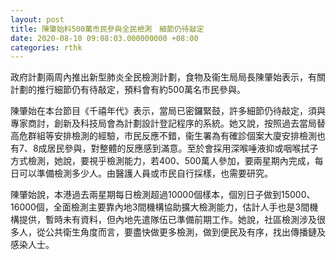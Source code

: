 ```yaml
---
layout: post
title: 陳肇始料500萬市民參與全民檢測　細節仍待敲定　
date: 2020-08-10 09:08:03.000000000 +08:00
categories: rthk
---
```


政府計劃兩周內推出新型肺炎全民檢測計劃，食物及衞生局局長陳肇始表示，有關計劃的推行細節仍有待敲定，預料會有約500萬名市民參與。

陳肇始在本台節目《千禧年代》表示，當局已密鑼緊鼓，許多細節仍待敲定，須與專家商討，創新及科技局會為計劃設計登記程序的系統。她又說，按照過去當局替高危群組等安排檢測的經驗，市民反應不錯，衞生署為有確診個案大廈安排檢測也有7、8成居民參與，對整體的反應感到滿意。至於會採用深喉唾液抑或咽喉拭子方式檢測，她說，要視乎檢測能力，若400、500萬人參加，要兩星期內完成，每日可以準備檢測多少人。由醫護人員或市民自行採樣，也需要研究。

陳肇始說，本港過去兩星期每日檢測超過10000個樣本，個別日子做到15000、16000個，全面檢測主要靠內地3間機構協助擴大檢測能力，估計人手也是3間機構提供，暫時未有資料，但內地先遣隊伍已準備前期工作。她說，社區檢測涉及很多人，從公共衛生角度而言，要盡快做更多檢測，做到便民及有序，找出傳播鏈及感染人士。
